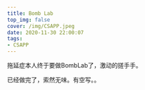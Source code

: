 ```yaml
---
title: Bomb Lab
top_img: false
cover: /img/CSAPP.jpeg
date: 2020-11-30 22:00:07
tags:
- CSAPP
---
```


拖延症本人终于要做BombLab了，激动的搓手手。

已经做完了，索然无味。有空写。。